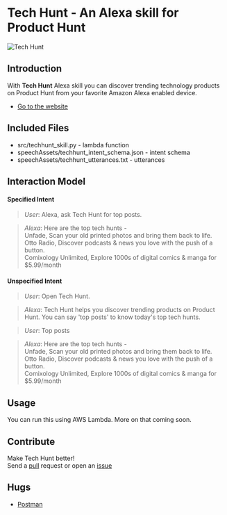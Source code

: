 # Tech Hunt - An Alexa skill for Product Hunt

![Tech Hunt](http://apollonian.me/images/techhunt.png)

## Introduction

With **Tech Hunt** Alexa skill you can discover trending technology products
on Product Hunt from your favorite Amazon Alexa enabled device.  

+ [Go to the website](http://apollonian.me/techhunt)

## Included Files

+ src/techhunt_skill.py - lambda function  
+ speechAssets/techhunt_intent_schema.json - intent schema  
+ speechAssets/techhunt_utterances.txt - utterances  

## Interaction Model

#### Specified Intent
> _User_: Alexa, ask Tech Hunt for top posts.  

> _Alexa_: Here are the top tech hunts -  
Unfade, Scan your old printed photos and bring them back to life.  
Otto Radio, Discover podcasts & news you love with the push of a button.  
Comixology Unlimited, Explore 1000s of digital comics & manga for $5.99/month
   
#### Unspecified Intent

>_User_: Open Tech Hunt.
  
> _Alexa_: Tech Hunt helps you discover trending products on Product Hunt. 
You can say 'top posts' to know today's top tech hunts.  

> _User_: Top posts   

> _Alexa_: Here are the top tech hunts -  
Unfade, Scan your old printed photos and bring them back to life.  
Otto Radio, Discover podcasts & news you love with the push of a button.   
Comixology Unlimited, Explore 1000s of digital comics & manga for $5.99/month
   
## Usage

You can run this using AWS Lambda. More on that coming soon.

## Contribute

Make Tech Hunt better!  
Send a [pull](https://github.com/apollonian11/techhunt/compare) request or open an [issue](https://github.com/apollonian/techhunt/issues/new)

## Hugs

+ [Postman](https://www.getpostman.com/) 